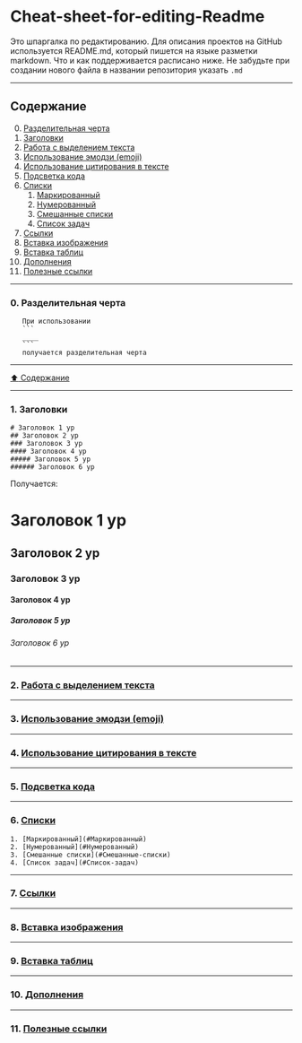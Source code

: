 # Cheat-sheet-for-editing-Readme

Это шпаргалка по редактированию.
Для описания проектов на GitHub используется README.md, который пишется на языке разметки markdown. Что и как поддерживается расписано ниже.
Не забудьте при создании нового файла в названии репозитория указать `.md`

-------------------------------------------------------------------------------------------

## Содержание

0. [Разделительная черта](#Разделительная-черта)
1. [Заголовки](#Заголовки)
2. [Работа с выделением текста](#Работа-с-выделением-текста)
3. [Использование эмодзи (emoji)](#Использование-эмодзи-emoji)
4. [Использование цитирования в тексте](#Использование-цитирования-в-тексте)
5. [Подсветка кода](#Подсветка-кода)
6. [Списки](#Списки)
    1. [Маркированный](#Маркированный)
    2. [Нумерованный](#Нумерованный)
    3. [Смешанные списки](#Смешанные-списки)
    4. [Список задач](#Список-задач)
7. [Ссылки](#Ссылки)
8. [Вставка изображения](#Вставка-изображения)
9. [Вставка таблиц](#Вставка-таблиц)
10. [Дополнения](https://github.com/OlgaKirshbaum/Readme-Cheat-sheet-for-editing/blob/main/Extensions.md)
11. [Полезные ссылки](#Полезные-ссылки) 

-------------------------------------------------------------------------------------------

### 0. Разделительная черта
       При использовании
       ```
       ____
       ``` 
       получается разделительная черта
-------------------------------------------------------------------------------------------

[:arrow_up: Содержание](#Содержание)

-------------------------------------------------------------------------------------------

### 1. Заголовки

```
# Заголовок 1 ур
## Заголовок 2 ур
### Заголовок 3 ур
#### Заголовок 4 ур
##### Заголовок 5 ур
###### Заголовок 6 ур

```
Получается:

# Заголовок 1 ур
## Заголовок 2 ур
### Заголовок 3 ур
#### Заголовок 4 ур
##### Заголовок 5 ур
###### Заголовок 6 ур

-------------------------------------------------------------------------------------------
### 2. [Работа с выделением текста](#Работа-с-выделением-текста)

-------------------------------------------------------------------------------------------
### 3. [Использование эмодзи (emoji)](#Использование-эмодзи-emoji)

-------------------------------------------------------------------------------------------
### 4. [Использование цитирования в тексте](#Использование-цитирования-в-тексте)

-------------------------------------------------------------------------------------------
### 5. [Подсветка кода](#Подсветка-кода)

-------------------------------------------------------------------------------------------
### 6. [Списки](#Списки)
    1. [Маркированный](#Маркированный)
    2. [Нумерованный](#Нумерованный)
    3. [Смешанные списки](#Смешанные-списки)
    4. [Список задач](#Список-задач)
    
-------------------------------------------------------------------------------------------
### 7. [Ссылки](#Ссылки)

-------------------------------------------------------------------------------------------
### 8. [Вставка изображения](#Вставка-изображения)

-------------------------------------------------------------------------------------------
### 9. [Вставка таблиц](#Вставка-таблиц)

-------------------------------------------------------------------------------------------
### 10. [Дополнения](https://github.com/OlgaKirshbaum/Readme-Cheat-sheet-for-editing/blob/main/Extensions.md)

-------------------------------------------------------------------------------------------
### 11. [Полезные ссылки](#Полезные-ссылки) 
